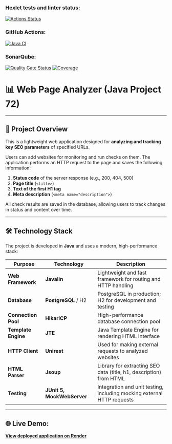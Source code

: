 ### Hexlet tests and linter status:
[![Actions Status](https://github.com/AMOrlovSev/java-project-72/actions/workflows/hexlet-check.yml/badge.svg)](https://github.com/AMOrlovSev/java-project-72/actions)

### GitHub Actions:
[![Java CI](https://github.com/AMOrlovSev/java-project-72/actions/workflows/JavaCI.yml/badge.svg)](https://github.com/AMOrlovSev/java-project-72/actions/workflows/JavaCI.yml)

### SonarQube:
[![Quality Gate Status](https://sonarcloud.io/api/project_badges/measure?project=AMOrlovSev_java-project-72&metric=alert_status)](https://sonarcloud.io/summary/new_code?id=AMOrlovSev_java-project-72)
[![Coverage](https://sonarcloud.io/api/project_badges/measure?project=AMOrlovSev_java-project-72&metric=coverage)](https://sonarcloud.io/summary/new_code?id=AMOrlovSev_java-project-72)


# 📊 Web Page Analyzer (Java Project 72)

---

## 🚀 Project Overview

This is a lightweight web application designed for **analyzing and tracking key SEO parameters** of specified URLs.

Users can add websites for monitoring and run checks on them. The application performs an HTTP request to the page and saves the following information:

1. **Status code** of the server response (e.g., 200, 404, 500)
2. **Page title** (`<title>`)
3. **Text of the first H1 tag**
4. **Meta description** (`<meta name="description">`)

All check results are saved in the database, allowing users to track changes in status and content over time.

---

## 🛠️ Technology Stack

The project is developed in **Java** and uses a modern, high-performance stack:

| Purpose | Technology | Description |
|---------|------------|-------------|
| **Web Framework** | **Javalin** | Lightweight and fast framework for routing and HTTP handling |
| **Database** | **PostgreSQL** / H2 | PostgreSQL in production; H2 for development and testing |
| **Connection Pool** | **HikariCP** | High-performance database connection pool |
| **Template Engine** | **JTE** | Java Template Engine for rendering HTML interface |
| **HTTP Client** | **Unirest** | Used for making external requests to analyzed websites |
| **HTML Parser** | **Jsoup** | Library for extracting SEO data (title, h1, description) from HTML |
| **Testing** | **JUnit 5, MockWebServer** | Integration and unit testing, including mocking external HTTP requests |
---

## 🌐 Live Demo:
 [**View deployed application on Render**](https://java-project-72-iaqe.onrender.com)
